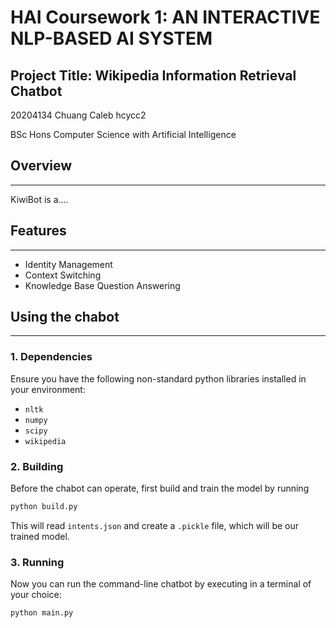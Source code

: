 # HAI Coursework 1: AN INTERACTIVE NLP-BASED AI SYSTEM

## Project Title: Wikipedia Information Retrieval Chatbot

20204134 Chuang Caleb hcycc2

BSc Hons Computer Science with Artificial Intelligence

## Overview

---

KiwiBot is a....

## Features

---

- Identity Management
- Context Switching
- Knowledge Base Question Answering

## Using the chabot

---

### 1. Dependencies

Ensure you have the following non-standard python libraries installed in your environment:

- `nltk`
- `numpy`
- `scipy`
- `wikipedia`

### 2. Building

Before the chabot can operate, first build and train the model by running

```python
python build.py
```

This will read `intents.json` and create a `.pickle` file, which will be our trained model.

### 3. Running

Now you can run the command-line chatbot by executing in a terminal of your choice:

```python
python main.py
```
